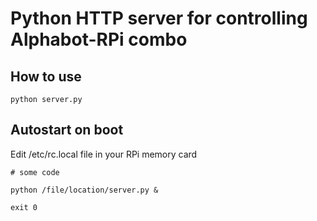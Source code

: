 # Python HTTP server for controlling Alphabot-RPi combo
## How to use
```
python server.py
```
## Autostart on boot
Edit /etc/rc.local file in your RPi memory card
```
# some code

python /file/location/server.py &

exit 0
```
